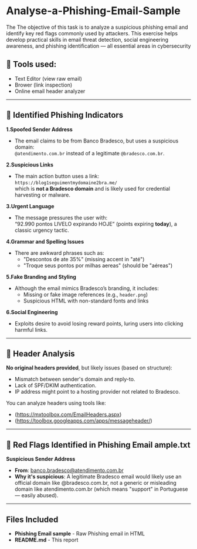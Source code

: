 # Analyse-a-Phishing-Email-Sample
The The objective of this task is to analyze a suspicious phishing email and identify key red flags commonly used by attackers. This exercise helps develop practical skills in email threat detection, social engineering awareness, and phishing identification — all essential areas in cybersecurity

## 🧰 Tools used:
- Text Editor (view raw email)
- Brower (link inspection)
- Online email header analyzer
---
## 🚩 Identified Phishing Indicators

**1.Spoofed Sender Address**
- The email claims to be from Banco Bradesco, but uses a suspicious domain:  
  `@atendimento.com.br` instead of a legitimate `@bradesco.com.br`.
  
**2.Suspicious Links**
- The main action button uses a link:  
  `https://blog1seguimentmydomaine2bra.me/`  
  which is **not a Bradesco domain** and is likely used for credential harvesting or malware.

**3.Urgent Language**
- The message pressures the user with:  
  “92.990 pontos LIVELO expirando HOJE” (points expiring **today**), a classic urgency tactic.

 **4.Grammar and Spelling Issues**
- There are awkward phrases such as:
  - "Descontos de ate 35%" (missing accent in "até")
  - "Troque seus pontos por milhas aereas" (should be "aéreas")

**5.Fake Branding and Styling**
- Although the email mimics Bradesco’s branding, it includes:
  - Missing or fake image references (e.g., `header.png`)
  - Suspicious HTML with non-standard fonts and links

**6.Social Engineering**
- Exploits desire to avoid losing reward points, luring users into clicking harmful links.

---

## 🧪 Header Analysis

**No original headers provided**, but likely issues (based on structure):
- Mismatch between sender's domain and reply-to.
- Lack of SPF/DKIM authentication.
- IP address might point to a hosting provider not related to Bradesco.

You can analyze headers using tools like:
- (https://mxtoolbox.com/EmailHeaders.aspx)
- (https://toolbox.googleapps.com/apps/messageheader/)

---

## 🚩 Red Flags Identified in Phishing Email ample.txt
**Suspicious Sender Address**
- **From**: banco.bradesco@atendimento.com.br
- **Why it's suspicious**: A legitimate Bradesco email would likely use an official domain like @bradesco.com.br, not a generic or misleading domain like atendimento.com.br (which means "support" in Portuguese — easily abused).
---

## Files Included
- **Phishing Email sample** - Raw Phishing email in HTML
- **README.md** - This report
